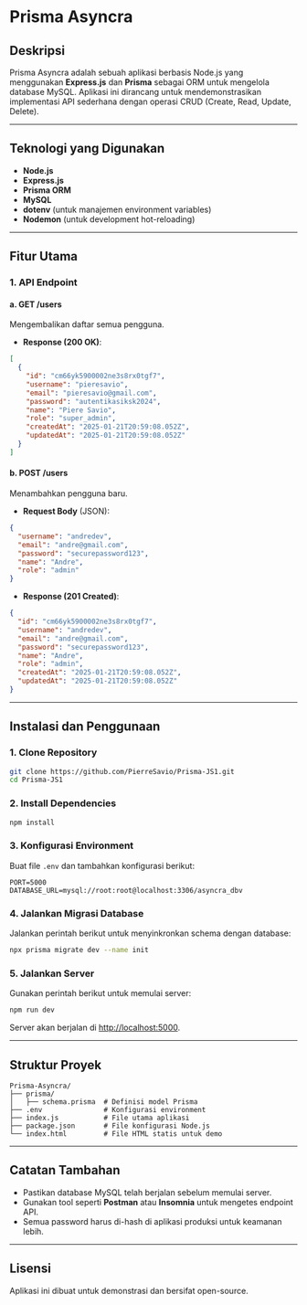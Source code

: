 # Prisma Asyncra

## Deskripsi
Prisma Asyncra adalah sebuah aplikasi berbasis Node.js yang menggunakan **Express.js** dan **Prisma** sebagai ORM untuk mengelola database MySQL. Aplikasi ini dirancang untuk mendemonstrasikan implementasi API sederhana dengan operasi CRUD (Create, Read, Update, Delete).

---

## Teknologi yang Digunakan
- **Node.js**
- **Express.js**
- **Prisma ORM**
- **MySQL**
- **dotenv** (untuk manajemen environment variables)
- **Nodemon** (untuk development hot-reloading)

---

## Fitur Utama
### 1. API Endpoint
#### a. **GET /users**
Mengembalikan daftar semua pengguna.

- **Response (200 OK)**:
```json
[
  {
    "id": "cm66yk5900002ne3s8rx0tgf7",
    "username": "pieresavio",
    "email": "pieresavio@gmail.com",
    "password": "autentikasiksk2024",
    "name": "Piere Savio",
    "role": "super_admin",
    "createdAt": "2025-01-21T20:59:08.052Z",
    "updatedAt": "2025-01-21T20:59:08.052Z"
  }
]
```

#### b. **POST /users**
Menambahkan pengguna baru.

- **Request Body** (JSON):
```json
{
  "username": "andredev",
  "email": "andre@gmail.com",
  "password": "securepassword123",
  "name": "Andre",
  "role": "admin"
}
```

- **Response (201 Created)**:
```json
{
  "id": "cm66yk5900002ne3s8rx0tgf7",
  "username": "andredev",
  "email": "andre@gmail.com",
  "password": "securepassword123",
  "name": "Andre",
  "role": "admin",
  "createdAt": "2025-01-21T20:59:08.052Z",
  "updatedAt": "2025-01-21T20:59:08.052Z"
}
```

---

## Instalasi dan Penggunaan

### 1. Clone Repository
```bash
git clone https://github.com/PierreSavio/Prisma-JS1.git
cd Prisma-JS1
```

### 2. Install Dependencies
```bash
npm install
```

### 3. Konfigurasi Environment
Buat file `.env` dan tambahkan konfigurasi berikut:
```env
PORT=5000
DATABASE_URL=mysql://root:root@localhost:3306/asyncra_dbv
```

### 4. Jalankan Migrasi Database
Jalankan perintah berikut untuk menyinkronkan schema dengan database:
```bash
npx prisma migrate dev --name init
```

### 5. Jalankan Server
Gunakan perintah berikut untuk memulai server:
```bash
npm run dev
```
Server akan berjalan di [http://localhost:5000](http://localhost:5000).

---

## Struktur Proyek
```
Prisma-Asyncra/
├── prisma/
│   ├── schema.prisma  # Definisi model Prisma
├── .env               # Konfigurasi environment
├── index.js           # File utama aplikasi
├── package.json       # File konfigurasi Node.js
└── index.html         # File HTML statis untuk demo
```

---

## Catatan Tambahan
- Pastikan database MySQL telah berjalan sebelum memulai server.
- Gunakan tool seperti **Postman** atau **Insomnia** untuk mengetes endpoint API.
- Semua password harus di-hash di aplikasi produksi untuk keamanan lebih.

---

## Lisensi
Aplikasi ini dibuat untuk demonstrasi dan bersifat open-source.
